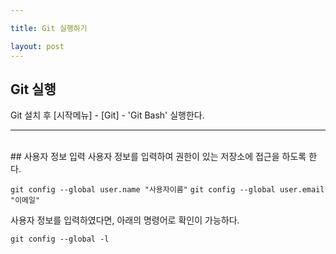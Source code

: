 ```yaml
---

title: Git 실행하기

layout: post
---
```


## Git 실행
Git 설치 후 [시작메뉴] - [Git] - 'Git Bash' 실행한다.  

___
<br>
## 사용자 정보 입력  
사용자 정보를 입력하여 권한이 있는 저장소에 접근을 하도록 한다.

`git config --global user.name "사용자이름"`
`git config --global user.email "이메일"`

사용자 정보를 입력하였다면, 아래의 명령어로 확인이 가능하다.

`git config --global -l`

